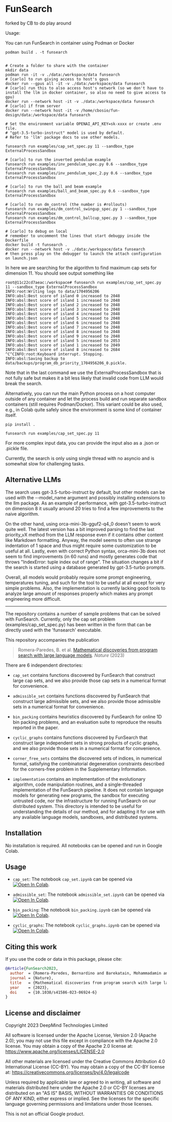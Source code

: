 # FunSearch
forked by CB to do play around

Usage:


You can run FunSearch in container using Podman or Docker

```
podman build . -t funsearch


# Create a folder to share with the container
mkdir data
podman run -it -v ./data:/workspace/data funsearch
# [carlo] to run giving access to host's gpus
docker run --gpus all -it -v ./data:/workspace/data funsearch
# [carlo] run this to also access host's network (so we don't have to install the llm in docker container, so also no need to give access to gpu)
docker run --network host -it -v ./data:/workspace/data funsearch
# [carlo] if from server
docker run --network host -it -v /home/cbosio/fun-design/data:/workspace/data funsearch

# Set the environment variable OPENAI_API_KEY=sk-xxxx or create .env file.
# "gpt-3.5-turbo-instruct" model is used by default.
# Refer to 'llm' package docs to use other models.

funsearch run examples/cap_set_spec.py 11 --sandbox_type ExternalProcessSandbox

# [carlo] to run the inverted pendulum example
funsearch run examples/inv_pendulum_spec.py 0.6 --sandbox_type ExternalProcessSandbox
funsearch run examples/inv_pendulum_spec_2.py 0.6 --sandbox_type ExternalProcessSandbox

# [carlo] to run the ball and beam example
funsearch run examples/ball_and_beam_spec.py 0.6 --sandbox_type ExternalProcessSandbox

# [carlo] to run dm_control (the number is #rollouts)
funsearch run examples/dm_control_swingup_spec.py 1 --sandbox_type ExternalProcessSandbox
funsearch run examples/dm_control_ballcup_spec.py 3 --sandbox_type ExternalProcessSandbox

# [carlo] to debug on local
# remember to uncomment the lines that start debugpy inside the Dockerfile
docker build -t funsearch .
docker run --network host -v ./data:/workspace/data funsearch
# then press play on the debugger to launch the attach configuration on launch.json

```
In here we are searching for the algorithm to find maximum cap sets for dimension 11.
You should see output something like
```
root@11c22cd7aeac:/workspace# funsearch run examples/cap_set_spec.py 11 --sandbox_type ExternalProcessSandbox
INFO:root:Writing logs to data/1704956206
INFO:absl:Best score of island 0 increased to 2048
INFO:absl:Best score of island 1 increased to 2048
INFO:absl:Best score of island 2 increased to 2048
INFO:absl:Best score of island 3 increased to 2048
INFO:absl:Best score of island 4 increased to 2048
INFO:absl:Best score of island 5 increased to 2048
INFO:absl:Best score of island 6 increased to 2048
INFO:absl:Best score of island 7 increased to 2048
INFO:absl:Best score of island 8 increased to 2048
INFO:absl:Best score of island 9 increased to 2048
INFO:absl:Best score of island 5 increased to 2053
INFO:absl:Best score of island 1 increased to 2049
INFO:absl:Best score of island 8 increased to 2684
^C^CINFO:root:Keyboard interrupt. Stopping.
INFO:absl:Saving backup to data/backups/program_db_priority_1704956206_0.pickle.
```

Note that in the last command we use the ExternalProcessSandbox that is not fully safe
but makes it a bit less likely that invalid code from LLM would break the search.


Alternatively, you can run the main Python process on a host computer outside of any container and let
the process build and run separate sandbox containers (still requires Podman/Docker).
This variant could be also used, e.g., in Colab quite safely since the environment is some kind of container itself.

```
pip install .

funsearch run examples/cap_set_spec.py 11
```

For more complex input data, you can provide the input also as a .json or .pickle file.

Currently, the search is only using single thread with no asyncio and is somewhat slow
for challenging tasks.  

## Alternative LLMs

The search uses gpt-3.5-turbo-instruct by default, but other models can be used with the --model_name argument
and possibly installing extensions to the llm package.
As an example of performance, with gpt-3.5-turbo-instruct on dimension 8 it usually around 20 tries to find a few
improvements to the naive algorithm.

On the other hand, using orca-mini-3b-gguf2-q4_0 doesn't seem to work quite well.
The latest version has a bit improved parsing to find the last priority_vX method from the LLM response
even if it contains other content like Markdown formatting. Anyway, the model seems to often
use strange indentation of 1 space and thus might require some customization to be useful at all.
Lastly, even with correct Python syntax, orca-mini-3b does not seem to find improvements (in 60 runs) and mostly
generates code that throws "IndexError: tuple index out of range". The situation changes a bit
if the search is started using a database generated by gpt-3.5-turbo prompts.

Overall, all models would probably require some prompt engineering, temperatures tuning, and such for the tool
to be useful at all except for very simple problems.
Also, the implementation is currently lacking good tools to analyze large amount of responses properly which
makes any prompt engineering more difficult.

---

The repository contains a number of sample problems that can be solved with FunSearch.
Currently, only the cap set problem (examples/cap_set_spec.py) has been written in the form that can be directly
used with the 'funsearch' executable.

This repository accompanies the publication

> Romera-Paredes, B. et al. [Mathematical discoveries from program search with large language models](https://www.nature.com/articles/s41586-023-06924-6). *Nature* (2023)

There are 6 independent directories:

- `cap_set` contains functions discovered by FunSearch that construct large cap
sets, and we also provide those cap sets in a numerical format for convenience.

- `admissible_set` contains functions discovered by FunSearch that construct
large admissible sets, and we also provide those admissible sets in a numerical
format for convenience.

- `bin_packing` contains heuristics discovered by FunSearch for online 1D bin
packing problems, and an evaluation suite to reproduce the results reported in
the paper.

- `cyclic_graphs` contains functions discovered by FunSearch that construct
large independent sets in strong products of cyclic graphs, and we also provide
those sets in a numerical format for convenience.

- `corner_free_sets` contains the discovered sets of indices, in numerical
format, satisfying the combinatorial degeneration constraints described for the
corners-free problem in the Supplementary Information.

- `implementation` contains an implementation of the evolutionary algorithm,
code manipulation routines, and a single-threaded implementation of the
FunSearch pipeline. It does not contain language models for generating new
programs, the sandbox for executing untrusted code, nor the infrastructure for
running FunSearch on our distributed system. This directory is intended to be
useful for understanding the details of our method, and for adapting it for use
with any available language models, sandboxes, and distributed systems.

## Installation

No installation is required. All notebooks can be opened and run in Google
Colab.

## Usage

- `cap_set`: The notebook `cap_set.ipynb` can be opened via
[![Open In Colab](https://colab.research.google.com/assets/colab-badge.svg)](https://colab.research.google.com/github/google-deepmind/funsearch/blob/master/cap_set/cap_set.ipynb).

- `admissible_set`: The notebook `admissible_set.ipynb` can be opened
via
[![Open In Colab](https://colab.research.google.com/assets/colab-badge.svg)](https://colab.research.google.com/github/google-deepmind/funsearch/blob/master/admissible_set/admissible_set.ipynb).

- `bin_packing`: The notebook `bin_packing.ipynb` can be opened via
[![Open In Colab](https://colab.research.google.com/assets/colab-badge.svg)](https://colab.research.google.com/github/google-deepmind/funsearch/blob/master/bin_packing/bin_packing.ipynb).

- `cyclic_graphs`: The notebook `cyclic_graphs.ipynb` can be opened via
[![Open In Colab](https://colab.research.google.com/assets/colab-badge.svg)](https://colab.research.google.com/github/google-deepmind/funsearch/blob/master/cyclic_graphs/cyclic_graphs.ipynb).

## Citing this work

If you use the code or data in this package, please cite:

```bibtex
@Article{FunSearch2023,
  author  = {Romera-Paredes, Bernardino and Barekatain, Mohammadamin and Novikov, Alexander and Balog, Matej and Kumar, M. Pawan and Dupont, Emilien and Ruiz, Francisco J. R. and Ellenberg, Jordan and Wang, Pengming and Fawzi, Omar and Kohli, Pushmeet and Fawzi, Alhussein},
  journal = {Nature},
  title   = {Mathematical discoveries from program search with large language models},
  year    = {2023},
  doi     = {10.1038/s41586-023-06924-6}
}
```

## License and disclaimer

Copyright 2023 DeepMind Technologies Limited

All software is licensed under the Apache License, Version 2.0 (Apache 2.0);
you may not use this file except in compliance with the Apache 2.0 license.
You may obtain a copy of the Apache 2.0 license at:
https://www.apache.org/licenses/LICENSE-2.0

All other materials are licensed under the Creative Commons Attribution 4.0
International License (CC-BY). You may obtain a copy of the CC-BY license at:
https://creativecommons.org/licenses/by/4.0/legalcode

Unless required by applicable law or agreed to in writing, all software and
materials distributed here under the Apache 2.0 or CC-BY licenses are
distributed on an "AS IS" BASIS, WITHOUT WARRANTIES OR CONDITIONS OF ANY KIND,
either express or implied. See the licenses for the specific language governing
permissions and limitations under those licenses.

This is not an official Google product.
